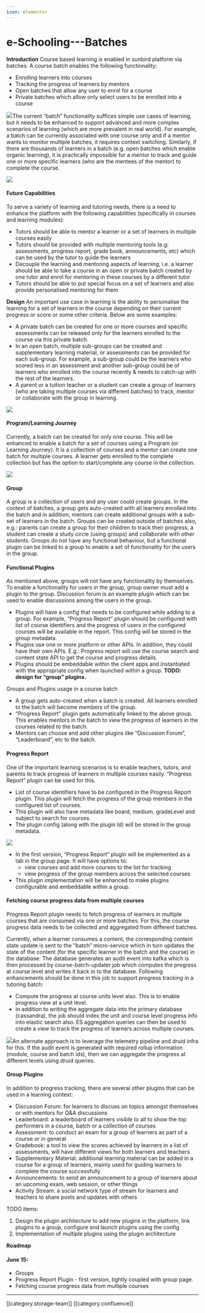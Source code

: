 ```yaml
---
icon: elementor
---
```


# e-Schooling---Batches

**Introduction** Course based learning is enabled in sunbird platform via batches. A course batch enables the following functionality:

* Enrolling learners into courses
* Tracking the progress of learners by mentors
* Open batches that allow any user to enrol for a course
* Private batches which allow only select users to be enrolled into a course

![](../../../../.gitbook/assets/Current\_Batch\_Functionality.png)The current “batch” functionality suffices simple use cases of learning, but it needs to be enhanced to support advanced and more complex scenarios of learning (which are more prevalent in real world). For example, a batch can be currently associated with one course only and if a mentor wants to monitor multiple batches, it requires context switching. Similarly, if there are thousands of learners in a batch (e.g. open batches which enable organic learning), it is practically impossible for a mentor to track and guide one or more specific learners (who are the mentees of the mentor) to complete the course.

![](../../../../.gitbook/assets/Batch\_limitations.png)

#### Future Capabilities

To serve a variety of learning and tutoring needs, there is a need to enhance the platform with the following capabilities (specifically in courses and learning modules):

* Tutors should be able to mentor a learner or a set of learners in multiple courses easily
* Tutors should be provided with multiple mentoring tools (e.g: assessments, progress report, grade book, announcements, etc) which can be used by the tutor to guide the learners
* Decouple the learning and mentoring aspects of learning, i.e. a learner should be able to take a course in an open or private batch created by one tutor and enrol for mentoring in these courses by a different tutor
* Tutors should be able to put special focus on a set of learners and also provide personalised mentoring for them

**Design** An important use case in learning is the ability to personalise the learning for a set of learners in the course depending on their current progress or score or some other criteria. Below are some examples:

* A private batch can be created for one or more courses and specific assessments can be released only for the learners enrolled to the course via this private batch.
* In an open batch, multiple sub-groups can be created and supplementary learning material, or assessments can be provided for each sub-group. For example, a sub-group could be the learners who scored less in an assessment and another sub-group could be of learners who enrolled into the course recently & needs to catch-up with the rest of the learners.
* A parent or a tuition teacher or a student can create a group of learners (who are taking multiple courses via different batches) to track, mentor or collaborate with the group in learning.

![](../../../../.gitbook/assets/Personalised\_Mentoring.png)

#### Program/Learning Journey

Currently, a batch can be created for only one course. This will be enhanced to enable a batch for a set of courses using a Program (or Learning Journey). It is a collection of courses and a mentor can create one batch for multiple courses. A learner gets enrolled to the complete collection but has the option to start/complete any course in the collection.

![](../../../../.gitbook/assets/LearningJourney.png)

#### Group

A group is a collection of users and any user could create groups. In the context of batches, a group gets auto-created with all learners enrolled into the batch and in addition, mentors can create additional groups with a sub-set of learners in the batch. Groups can be created outside of batches also, e.g.: parents can create a group for their children to track their progress, a student can create a study circle (using groups) and collaborate with other students. Groups do not have any functional behaviour, but a functional plugin can be linked to a group to enable a set of functionality for the users in the group.

#### Functional Plugins

As mentioned above, groups will not have any functionality by themselves. To enable a functionality for users in the group, group owner must add a plugin to the group. Discussion forum is an example plugin which can be used to enable discussions among the users in the group.

* Plugins will have a config that needs to be configured while adding to a group. For example, “Progress Report” plugin should be configured with list of course identifiers and the progress of users in the configured courses will be available in the report. This config will be stored in the group metadata.
* Plugins use one or more platform or other APIs. In addition, they could have their own APIs. E.g.: Progress report will use the course search and content state API to get the course and progress details.
* Plugins should be embeddable within the client apps and instantiated with the appropriate config when launched within a group. **TODO: design for “group” plugins.**

Groups and Plugins usage in a course batch

* A group gets auto-created when a batch is created. All learners enrolled to the batch will become members of the group.
* “Progress Report” plugin gets automatically linked to the above group. This enables mentors in the batch to view the progress of learners in the courses related to the batch.
* Mentors can choose and add other plugins like “Discussion Forum”, “Leaderboard”, etc to the batch.

#### Progress Report

One of the important learning scenarios is to enable teachers, tutors, and parents to track progress of learners in multiple courses easily. “Progress Report” plugin can be used for this.

* List of course identifiers have to be configured in the Progress Report plugin. This plugin will fetch the progress of the group members in the configured list of courses.
* This plugin will also have metadata like board, medium, gradeLevel and subject to search for courses.
* The plugin config (along with the plugin Id) will be stored in the group metadata.

![](../../../../.gitbook/assets/Tutoring\_Batch\_Functionality.png)

* In the first version, “Progress Report” plugin will be implemented as a tab in the group page. It will have options to:
  * view courses and add more courses to the list for tracking
  * view progress of the group members across the selected courses
* This plugin implementation will be enhanced to make plugins configurable and embeddable within a group.

#### Fetching course progress data from multiple courses

Progress Report plugin needs to fetch progress of learners in multiple courses that are consumed via one or more batches. For this, the course progress data needs to be collected and aggregated from different batches.

Currently, when a learner consumes a content, the corresponding content state update is sent to the “batch” micro-service which in turn updates the state of the content (for the specific learner in the batch and the course) in the database. The database generates an audit event into kafka which is then processed by course-batch-updater job which computes the progress at course level and writes it back in to the database. Following enhancements should be done in this job to support progress tracking in a tutoring batch:

* Compute the progress at course units level also. This is to enable progress view at a unit level.
* In addition to writing the aggregate data into the primary database (cassandra), the job should index the unit and course level progress info into elastic search also. ES aggregation queries can then be used to create a view to track the progress of learners across multiple courses.

![](../../../../.gitbook/assets/e-schooling-batches-components.png)An alternate approach is to leverage the telemetry pipeline and druid infra for this. If the audit event is generated with required rollup information (module, course and batch ids), then we can aggregate the progress at different levels using druid queries.

#### Group Plugins

In addition to progress tracking, there are several other plugins that can be used in a learning context:

* Discussion Forum: for learners to discuss on topics amongst themselves or with mentors for Q\&A discussions
* Leaderboard: a leaderboard of learners visible to all to show the top performers in a course, batch or a collection of courses
* Assessment: to conduct an exam for a group of learners as part of a course or in general
* Gradebook: a tool to view the scores achieved by learners in a list of assessments, will have different views for both learners and teachers
* Supplementary Material: additional learning material can be added in a course for a group of learners, mainly used for guiding learners to complete the course successfully
* Announcements: to send an announcement to a group of learners about an upcoming exam, web session, or other things
* Activity Stream: a social network type of stream for learners and teachers to share posts and updates with others

TODO items:

1. Design the plugin architecture to add new plugins in the platform, link plugins to a group, configure and launch plugins using the config
2. Implementation of multiple plugins using the plugin architecture

**Roadmap**

#### June 15:

* Groups
* Progress Report Plugin - first version, tightly coupled with group page.
* Fetching course progress data from multiple courses

***

\[\[category.storage-team]] \[\[category.confluence]]
